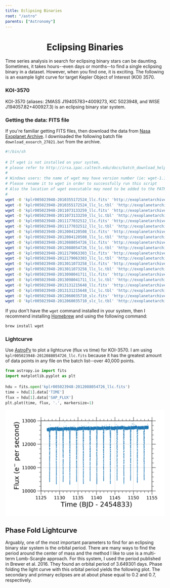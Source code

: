 ```yaml
---
title: Eclipsing Binaries
root: "/astro"
parents: ["Astronomy"]
---
```

<h1 align="center">
  Eclipsing Binaries
</h1>

Time series analysis in search for eclipsing binary stars can be daunting. Sometimes, it takes hours--even days or months--to find a single eclipsing binary in a dataset. However, when you find one, it is exciting. The following is an example light curve for target Kepler Object of Interest (KOI) 3570.

### KOI-3570
KOI-3570 (aliases: 2MASS J19405783+4009273, KIC 5023948, and WISE J194057.82+400927.3) is an eclipsing binary star system.

### Getting the data: FITS file
If you're familiar getting FITS files, then download the data from [Nasa Exoplanet Archive](https://exoplanetarchive.ipac.caltech.edu). I downloaded the following batch file ```download_exoarch_27821.bat``` from the archive.

```sh
#!/bin/sh

# If wget is not installed on your system,
# please refer to http://irsa.ipac.caltech.edu/docs/batch_download_help.html.
#
# Windows users: the name of wget may have version number (ie: wget-1.10.2.exe)
# Please rename it to wget in order to successfully run this script
# Also the location of wget executable may need to be added to the PATH environment.
#
wget -O 'kplr005023948-2010355172524_llc.fits' 'http://exoplanetarchive.ipac.caltech.edu:80/data/ETSS//Kepler/005/281/81/kplr005023948-2010355172524_llc.fits' -a search_345998328.log
wget -O 'kplr005023948-2010355172524_llc_lc.tbl' 'http://exoplanetarchive.ipac.caltech.edu:80/data/ETSS//Kepler/005/298/15/kplr005023948-2010355172524_llc_lc.tbl' -a search_345998328.log
wget -O 'kplr005023948-2011073133259_llc.fits' 'http://exoplanetarchive.ipac.caltech.edu:80/data/ETSS//Kepler/005/415/00/kplr005023948-2011073133259_llc.fits' -a search_345998328.log
wget -O 'kplr005023948-2011073133259_llc_lc.tbl' 'http://exoplanetarchive.ipac.caltech.edu:80/data/ETSS//Kepler/005/431/79/kplr005023948-2011073133259_llc_lc.tbl' -a search_345998328.log
wget -O 'kplr005023948-2011177032512_llc.fits' 'http://exoplanetarchive.ipac.caltech.edu:80/data/ETSS//Kepler/005/314/41/kplr005023948-2011177032512_llc.fits' -a search_345998328.log
wget -O 'kplr005023948-2011177032512_llc_lc.tbl' 'http://exoplanetarchive.ipac.caltech.edu:80/data/ETSS//Kepler/005/331/15/kplr005023948-2011177032512_llc_lc.tbl' -a search_345998328.log
wget -O 'kplr005023948-2012004120508_llc.fits' 'http://exoplanetarchive.ipac.caltech.edu:80/data/ETSS//Kepler/005/482/00/kplr005023948-2012004120508_llc.fits' -a search_345998328.log
wget -O 'kplr005023948-2012004120508_llc_lc.tbl' 'http://exoplanetarchive.ipac.caltech.edu:80/data/ETSS//Kepler/005/498/41/kplr005023948-2012004120508_llc_lc.tbl' -a search_345998328.log
wget -O 'kplr005023948-2012088054726_llc.fits' 'http://exoplanetarchive.ipac.caltech.edu:80/data/ETSS//Kepler/005/514/78/kplr005023948-2012088054726_llc.fits' -a search_345998328.log
wget -O 'kplr005023948-2012088054726_llc_lc.tbl' 'http://exoplanetarchive.ipac.caltech.edu:80/data/ETSS//Kepler/005/531/47/kplr005023948-2012088054726_llc_lc.tbl' -a search_345998328.log
wget -O 'kplr005023948-2012179063303_llc.fits' 'http://exoplanetarchive.ipac.caltech.edu:80/data/ETSS//Kepler/005/548/10/kplr005023948-2012179063303_llc.fits' -a search_345998328.log
wget -O 'kplr005023948-2012179063303_llc_lc.tbl' 'http://exoplanetarchive.ipac.caltech.edu:80/data/ETSS//Kepler/005/564/78/kplr005023948-2012179063303_llc_lc.tbl' -a search_345998328.log
wget -O 'kplr005023948-2013011073258_llc.fits' 'http://exoplanetarchive.ipac.caltech.edu:80/data/ETSS//Kepler/005/614/95/kplr005023948-2013011073258_llc.fits' -a search_345998328.log
wget -O 'kplr005023948-2013011073258_llc_lc.tbl' 'http://exoplanetarchive.ipac.caltech.edu:80/data/ETSS//Kepler/005/631/43/kplr005023948-2013011073258_llc_lc.tbl' -a search_345998328.log
wget -O 'kplr005023948-2013098041711_llc.fits' 'http://exoplanetarchive.ipac.caltech.edu:80/data/ETSS//Kepler/005/647/84/kplr005023948-2013098041711_llc.fits' -a search_345998328.log
wget -O 'kplr005023948-2013098041711_llc_lc.tbl' 'http://exoplanetarchive.ipac.caltech.edu:80/data/ETSS//Kepler/005/664/60/kplr005023948-2013098041711_llc_lc.tbl' -a search_345998328.log
wget -O 'kplr005023948-2013131215648_llc.fits' 'http://exoplanetarchive.ipac.caltech.edu:80/data/ETSS//Kepler/005/681/29/kplr005023948-2013131215648_llc.fits' -a search_345998328.log
wget -O 'kplr005023948-2013131215648_llc_lc.tbl' 'http://exoplanetarchive.ipac.caltech.edu:80/data/ETSS//Kepler/005/698/04/kplr005023948-2013131215648_llc_lc.tbl' -a search_345998328.log
wget -O 'kplr005023948-2012060035710_slc.fits' 'http://exoplanetarchive.ipac.caltech.edu:80/data/ETSS//Kepler/005/753/70/kplr005023948-2012060035710_slc.fits' -a search_345998328.log
wget -O 'kplr005023948-2012060035710_slc_lc.tbl' 'http://exoplanetarchive.ipac.caltech.edu:80/data/ETSS//Kepler/005/756/03/kplr005023948-2012060035710_slc_lc.tbl' -a search_345998328.log
```

If you don't have the `wget` command installed in your system, then I recommend installing [Homebrew](https://brew.sh/) and using the following command:

```sh
brew install wget
```

### Lightcurve

Use [AstroPy](https://www.astropy.org/) to plot a lightcurve (flux vs time) for KOI-3570. I am using `kplr005023948-2012088054726_llc.fits` because it has the greatest amount of data points in any file on the batch list--over 40,000 points.

```python
from astropy.io import fits
import matplotlib.pyplot as plt

hdu = fits.open('kplr005023948-2012088054726_llc.fits')
time = hdu[1].data['TIME']
flux = hdu[1].data['SAP_FLUX']
plt.plot(time, flux, '.', markersize=1)
```
![koi-3570-lightcurve](../../src/images/koi-3570-lc.png)

## Phase Fold Lightcurve
Arguably, one of the most important parameters to find for an eclipsing binary star system is the orbital period. There are many ways to find the period around the center of mass and the method I like to use is a multi-term Lomb-Scargle approach. For this system, I used the period published in Brewer et al. 2016. They found an orbital period of 3.649301 days. Phase folding the light curve with this orbital period yields the following plot. The secondary and primary eclipses are at about phase equal to 0.2 and 0.7, respectively.